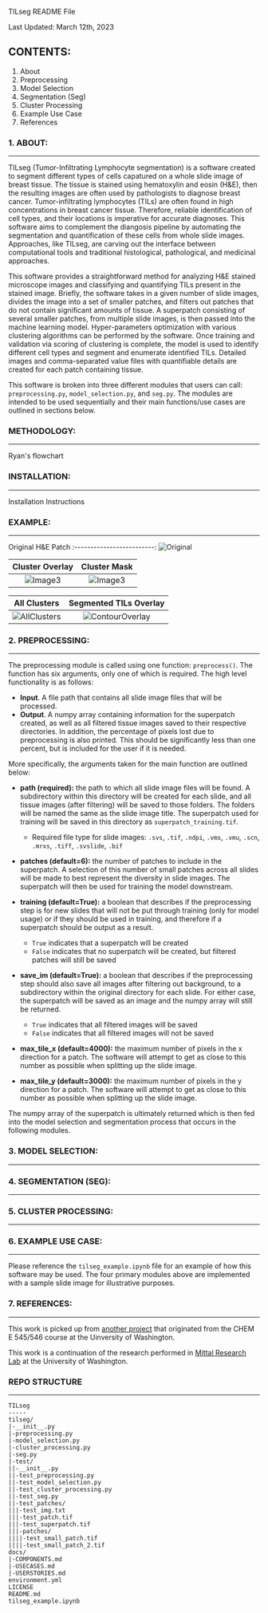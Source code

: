 TILseg README File

Last Updated: March 12th, 2023

## CONTENTS: ##
1. About
2. Preprocessing
3. Model Selection
4. Segmentation (Seg)
5. Cluster Processing
6. Example Use Case
7. References

### 1. ABOUT: ###
- - - -
TILseg (Tumor-Infiltrating Lymphocyte segmentation) is a software created to segment different types of cells capatured on a whole slide image of breast tissue. The tissue is stained using hematoxylin and eosin (H&E), then the resulting images are often used by pathologists to diagnose breast cancer. Tumor-infiltrating lymphocytes (TILs) are often found in high concentrations in breast cancer tissue. Therefore, reliable identification of cell types, and their locations is imperative for accurate diagnoses. This software aims to complement the diangosis pipeline by automating the segmentation and quantification of these cells from whole slide images. Approaches, like TILseg, are carving out the interface between computational tools and traditional histological, pathological, and medicinal approaches. 

This software provides a straightforward method for analyzing H&E stained microscope images and classifying and quantifying TILs present in the stained image. Briefly, the software takes in a given number of slide images, divides the image into a set of smaller patches, and filters out patches that do not contain significant amounts of tissue. A superpatch consisting of several smaller patches, from multiple slide images, is then passed into the machine learning model. Hyper-parameters optimization with various clustering algorithms can be performed by the software. Once training and validation via scoring of clustering is complete, the model is used to identify different cell types and segment and enumerate identified TILs. Detailed images and comma-separated value files with quantifiable details are created for each patch containing tissue.

This software is broken into three different modules that users can call: `preprocessing.py`, `model_selection.py`, and `seg.py`. The modules are intended to be used sequentially and their main functions/use cases are outlined in sections below.

### METHODOLOGY: ###
- - - -
Ryan's flowchart

### INSTALLATION: ###
- - - -
Installation Instructions

### EXAMPLE: ###
- - - -
Original H&E Patch
:-------------------------:
![Original](https://user-images.githubusercontent.com/121774063/224920422-fb696076-d907-45af-89ab-3f053dd89747.jpg)


Cluster Overlay               |  Cluster Mask
:-------------------------:|:-------------------------:
![Image3](https://user-images.githubusercontent.com/121774063/224920501-9a2b0f81-847a-4e08-8a60-e726f5e4d405.jpg)  |  ![Image3](https://user-images.githubusercontent.com/121774063/224920528-ef4b2c34-5695-46a7-b020-09dc4e068375.jpg)


All Clusters               |  Segmented TILs Overlay
:-------------------------:|:-------------------------:
![AllClusters](https://user-images.githubusercontent.com/121774063/224920465-6b5c79f6-6431-46cf-a16e-59fe66fdbc28.jpg)  |  ![ContourOverlay](https://user-images.githubusercontent.com/121774063/224920555-414d718b-6ce0-4920-9af0-01b1c6cc2b96.jpg)


### 2. PREPROCESSING: ###
- - - -
The preprocessing module is called using one function: `preprocess()`. The function has six arguments, only one of which is required. The high level functionality is as follows:
- **Input**. A file path that contains all slide image files that will be processed.
- **Output**. A numpy array containing information for the superpatch created, as well as all filtered tissue images saved to their respective directories. In addition, the percentage of pixels lost due to preprocessing is also printed. This should be significantly less than one percent, but is included for the user if it is needed.

More specifically, the arguments taken for the main function are outlined below:
- **path (required):** the path to which all slide image files will be found. A subdirectory within this directory will be created for each slide, and all tissue images (after filtering) will be saved to those folders. The folders will be named the same as the slide image title. The superpatch used for training will be saved in this directory as `superpatch_training.tif`.
    - Required file type for slide images: `.svs`, `.tif`, `.ndpi`, `.vms`, `.vmu`, `.scn`, `.mrxs`, `.tiff`, `.svslide`, `.bif`

- **patches (default=6):** the number of patches to include in the superpatch. A selection of this number of small patches across all slides will be made to best represent the diversity in slide images. The superpatch will then be used for training the model downstream.

- **training (default=True):** a boolean that describes if the preprocessing step is for new slides that will not be put through training (only for model usage) or if they should be used in training, and therefore if a superpatch should be output as a result. 
    - `True` indicates that a superpatch will be created
    - `False` indicates that no superpatch will be created, but filtered patches will still be saved

- **save_im (default=True):** a boolean that describes if the preprocessing step should also save all images after filtering out background, to a subdirectory within the original directory for each slide. For either case, the superpatch will be saved as an image and the numpy array will still be returned.
    - `True` indicates that all filtered images will be saved
    - `False` indicates that all filtered images will not be saved

- **max_tile_x (default=4000):** the maximum number of pixels in the x direction for a patch. The software will attempt to get as close to this number as possible when splitting up the slide image.

- **max_tile_y (default=3000):** the maximum number of pixels in the y direction for a patch. The software will attempt to get as close to this number as possible when splitting up the slide image.

The numpy array of the superpatch is ultimately returned which is then fed into the model selection and segmentation process that occurs in the following modules.

### 3. MODEL SELECTION: ###
- - - -


### 4. SEGMENTATION (SEG): ###
- - - -


### 5. CLUSTER PROCESSING: ###
- - - -


### 6. EXAMPLE USE CASE: ###
- - - -
Please reference the `tilseg_example.ipynb` file for an example of how this software may be used. The four primary modules above are implemented with a sample slide image for illustrative purposes.

### 7. REFERENCES: ###
- - - -
This work is picked up from [another project](https://github.com/ViditShah98/Digital_segmentation_BRCA_547_Capstone) that originated from the CHEM E 545/546 course at the Uinversity of Washington.

This work is a continuation of the research performed in [Mittal Research Lab](https://shachimittal.com/) at the University of Washington.

### REPO STRUCTURE ###
- - - -
```
TILseg
-----
tilseg/
|-__init__.py
|-preprocessing.py
|-model_selection.py
|-cluster_processing.py
|-seg.py
|-test/
||-__init__.py
||-test_preprocessing.py
||-test_model_selection.py
||-test_cluster_processing.py
||-test_seg.py
||-test_patches/
|||-test_img.txt
|||-test_patch.tif
|||-test_superpatch.tif
|||-patches/
||||-test_small_patch.tif
||||-test_small_patch_2.tif
docs/
|-COMPONENTS.md
|-USECASES.md
|-USERSTORIES.md
environment.yml
LICENSE
README.md
tilseg_example.ipynb
```
